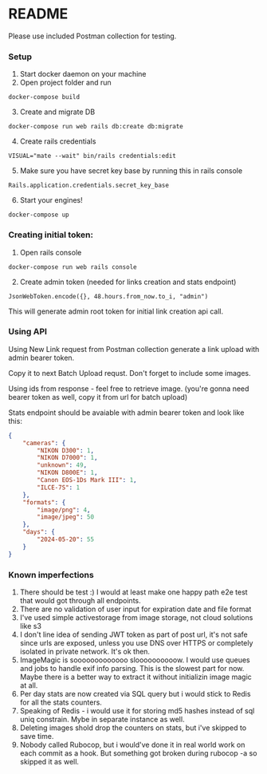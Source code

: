 # README
Please use included Postman collection for testing.

### Setup

1. Start docker daemon on your machine
2. Open project folder and run
```shell
docker-compose build
```
3. Create and migrate DB
```shell
docker-compose run web rails db:create db:migrate
```
4. Create rails credentials
```shell
VISUAL="mate --wait" bin/rails credentials:edit
```
5. Make sure you have secret key base by running this in rails console
```shell
Rails.application.credentials.secret_key_base
```
6. Start your engines!
```shell
docker-compose up
```

### Creating initial token:
1. Open rails console
```shell
docker-compose run web rails console
```
2. Create admin token (needed for links creation and stats endpoint)
```shell
JsonWebToken.encode({}, 48.hours.from_now.to_i, "admin")
```
This will generate admin root token for initial link creation api call.

### Using API

Using New Link request from Postman collection generate a link upload with admin bearer token.

Copy it to next Batch Upload requst. Don't forget to include some images.

Using ids from response - feel free to retrieve image. (you're gonna need bearer token as well, copy it from url for batch upload)

Stats endpoint should be avaiable with admin bearer token and look like this:
```json
{
    "cameras": {
        "NIKON D300": 1,
        "NIKON D7000": 1,
        "unknown": 49,
        "NIKON D800E": 1,
        "Canon EOS-1Ds Mark III": 1,
        "ILCE-7S": 1
    },
    "formats": {
        "image/png": 4,
        "image/jpeg": 50
    },
    "days": {
        "2024-05-20": 55
    }
}
```

### Known imperfections
1. There should be test :) I would at least make one happy path e2e test that would got through all endpoints.
2. There are no validation of user input for expiration date and file format
3. I've used simple activestorage from image storage, not cloud solutions like s3
4. I don't line idea of sending JWT token as part of post url, it's not safe since urls are exposed, unless you use DNS over HTTPS or completely isolated in private network. It's ok then.
5. ImageMagic is sooooooooooooo sloooooooooow. I would use queues and jobs to handle exif info parsing. This is the slowest part for now. Maybe there is a better way to extract it without initializin image magic at all.
6. Per day stats are now created via SQL query but i would stick to Redis for all the stats counters.
7. Speaking of Redis - i would use it for storing md5 hashes instead of sql uniq constrain. Mybe in separate instance as well.
8. Deleting images shold drop the counters on stats, but i've skipped to save time.
9. Nobody called Rubocop, but i would've done it in real world work on each commit as a hook. But something got broken during rubocop -a so skipped it as well.
